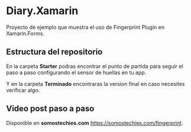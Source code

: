 # Diary.Xamarin
Proyecto de ejemplo que muestra el uso de Fingerprint Plugin en Xamarin.Forms.

## Estructura del repositorio
En la carpeta **Starter** podras encontrar el punto de partida para seguir el paso a paso configurando el sensor de huellas en tu app.

Y en la carpeta **Terminado** encontraras la version final en caso necesites verificar algo.


## Video post paso a paso

Disponible en **somostechies.com** https://somostechies.com/fingerprint.  
![]()

